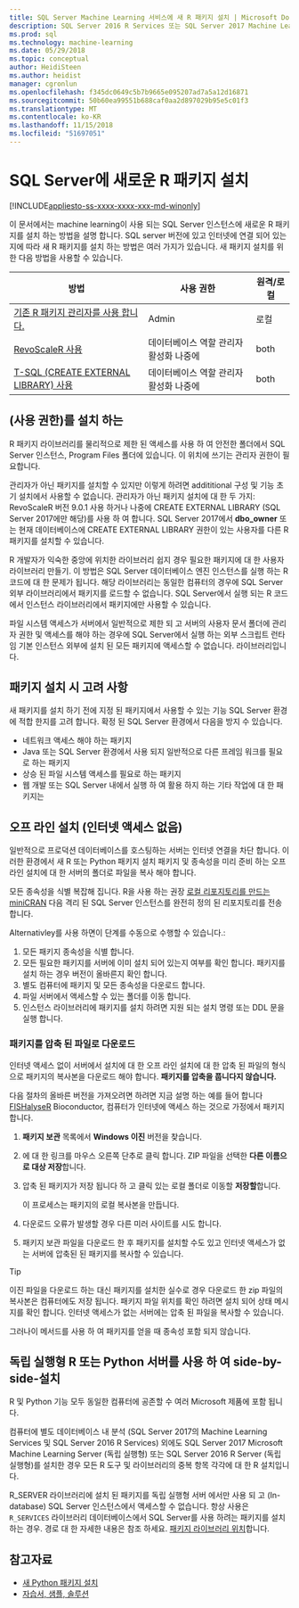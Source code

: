```yaml
---
title: SQL Server Machine Learning 서비스에 새 R 패키지 설치 | Microsoft Docs
description: SQL Server 2016 R Services 또는 SQL Server 2017 Machine Learning Services (In-database)를 새 R 패키지를 추가 합니다.
ms.prod: sql
ms.technology: machine-learning
ms.date: 05/29/2018
ms.topic: conceptual
author: HeidiSteen
ms.author: heidist
manager: cgronlun
ms.openlocfilehash: f345dc0649c5b7b9665e095207ad7a5a12d16871
ms.sourcegitcommit: 50b60ea99551b688caf0aa2d897029b95e5c01f3
ms.translationtype: MT
ms.contentlocale: ko-KR
ms.lasthandoff: 11/15/2018
ms.locfileid: "51697051"
---
```

# <a name="install-new-r-packages-on-sql-server"></a>SQL Server에 새로운 R 패키지 설치
[!INCLUDE[appliesto-ss-xxxx-xxxx-xxx-md-winonly](../../includes/appliesto-ss-xxxx-xxxx-xxx-md-winonly.md)]

이 문서에서는 machine learning이 사용 되는 SQL Server 인스턴스에 새로운 R 패키지를 설치 하는 방법을 설명 합니다. SQL server 버전에 있고 인터넷에 연결 되어 있는지에 따라 새 R 패키지를 설치 하는 방법은 여러 가지가 있습니다. 새 패키지 설치를 위한 다음 방법을 사용할 수 있습니다.

| 방법                           | 사용 권한               | 원격/로컬 |
|------------------------------------|---------------------------|--------------|
| [기존 R 패키지 관리자를 사용 합니다.](use-r-package-managers-on-sql-server.md)  | Admin | 로컬 |
| [RevoScaleR 사용](use-revoscaler-to-manage-r-packages.md) |  데이터베이스 역할 관리자 활성화 나중에 | both|
| [T-SQL (CREATE EXTERNAL LIBRARY) 사용](install-r-packages-tsql.md) | 데이터베이스 역할 관리자 활성화 나중에 | both 

## <a name="who-installs-permissions"></a>(사용 권한)를 설치 하는

R 패키지 라이브러리를 물리적으로 제한 된 액세스를 사용 하 여 안전한 폴더에서 SQL Server 인스턴스, Program Files 폴더에 있습니다. 이 위치에 쓰기는 관리자 권한이 필요합니다.

관리자가 아닌 패키지를 설치할 수 있지만 이렇게 하려면 addititional 구성 및 기능 초기 설치에서 사용할 수 없습니다. 관리자가 아닌 패키지 설치에 대 한 두 가지: RevoScaleR 버전 9.0.1 사용 하거나 나중에 CREATE EXTERNAL LIBRARY (SQL Server 2017에만 해당)를 사용 하 여 합니다. SQL Server 2017에서 **dbo_owner** 또는 현재 데이터베이스에 CREATE EXTERNAL LIBRARY 권한이 있는 사용자를 다른 R 패키지를 설치할 수 있습니다.

R 개발자가 익숙한 중앙에 위치한 라이브러리 쉽지 경우 필요한 패키지에 대 한 사용자 라이브러리 만들기. 이 방법은 SQL Server 데이터베이스 엔진 인스턴스를 실행 하는 R 코드에 대 한 문제가 됩니다. 해당 라이브러리는 동일한 컴퓨터의 경우에 SQL Server 외부 라이브러리에서 패키지를 로드할 수 없습니다. SQL Server에서 실행 되는 R 코드에서 인스턴스 라이브러리에서 패키지에만 사용할 수 있습니다.

파일 시스템 액세스가 서버에서 일반적으로 제한 되 고 서버의 사용자 문서 폴더에 관리자 권한 및 액세스를 해야 하는 경우에 SQL Server에서 실행 하는 외부 스크립트 런타임 기본 인스턴스 외부에 설치 된 모든 패키지에 액세스할 수 없습니다. 라이브러리입니다. 

## <a name="considerations-for-package-installation"></a>패키지 설치 시 고려 사항

새 패키지를 설치 하기 전에 지정 된 패키지에서 사용할 수 있는 기능 SQL Server 환경에 적합 한지를 고려 합니다. 확정 된 SQL Server 환경에서 다음을 방지 수 있습니다.

+ 네트워크 액세스 해야 하는 패키지
+ Java 또는 SQL Server 환경에서 사용 되지 일반적으로 다른 프레임 워크를 필요로 하는 패키지
+ 상승 된 파일 시스템 액세스를 필요로 하는 패키지
+ 웹 개발 또는 SQL Server 내에서 실행 하 여 활용 하지 하는 기타 작업에 대 한 패키지는

## <a name="offline-installation-no-internet-access"></a>오프 라인 설치 (인터넷 액세스 없음)

일반적으로 프로덕션 데이터베이스를 호스팅하는 서버는 인터넷 연결을 차단 합니다. 이러한 환경에서 새 R 또는 Python 패키지 설치 패키지 및 종속성을 미리 준비 하는 오프 라인 설치에 대 한 서버의 폴더로 파일을 복사 해야 합니다.

모든 종속성을 식별 복잡해 집니다. R을 사용 하는 권장 [로컬 리포지토리를 만드는 miniCRAN](create-a-local-package-repository-using-minicran.md) 다음 격리 된 SQL Server 인스턴스를 완전히 정의 된 리포지토리를 전송 합니다.

Alternativley를 사용 하면이 단계를 수동으로 수행할 수 있습니다.:

1. 모든 패키지 종속성을 식별 합니다. 
2. 모든 필요한 패키지를 서버에 이미 설치 되어 있는지 여부를 확인 합니다. 패키지를 설치 하는 경우 버전이 올바른지 확인 합니다.
3. 별도 컴퓨터에 패키지 및 모든 종속성을 다운로드 합니다.
4. 파일 서버에서 액세스할 수 있는 폴더를 이동 합니다.
5. 인스턴스 라이브러리에 패키지를 설치 하려면 지원 되는 설치 명령 또는 DDL 문을 실행 합니다.

### <a name="download-the-package-as-a-zipped-file"></a>패키지를 압축 된 파일로 다운로드

인터넷 액세스 없이 서버에서 설치에 대 한 오프 라인 설치에 대 한 압축 된 파일의 형식으로 패키지의 복사본을 다운로드 해야 합니다. **패키지를 압축을 풉니다지 않습니다.**

다음 절차의 올바른 버전을 가져오려면 하려면 지금 설명 하는 예를 들어 합니다 [FISHalyseR](https://bioconductor.org/packages/release/bioc/html/FISHalyseR.html) Bioconductor, 컴퓨터가 인터넷에 액세스 하는 것으로 가정에서 패키지 합니다.

1.  **패키지 보관** 목록에서 **Windows 이진** 버전을 찾습니다.

2.  에 대 한 링크를 마우스 오른쪽 단추로 클릭 합니다. ZIP 파일을 선택한 **다른 이름으로 대상 저장**합니다.

3.  압축 된 패키지가 저장 됩니다 하 고 클릭 있는 로컬 폴더로 이동할 **저장할**합니다.

    이 프로세스는 패키지의 로컬 복사본을 만듭니다. 

4. 다운로드 오류가 발생할 경우 다른 미러 사이트를 시도 합니다.

5. 패키지 보관 파일을 다운로드 한 후 패키지를 설치할 수도 있고 인터넷 액세스가 없는 서버에 압축된 된 패키지를 복사할 수 있습니다.

> [!TIP]
> 이진 파일을 다운로드 하는 대신 패키지를 설치한 실수로 경우 다운로드 한 zip 파일의 복사본은 컴퓨터에도 저장 됩니다. 패키지 파일 위치를 확인 하려면 설치 되어 상태 메시지를 확인 합니다. 인터넷 액세스가 없는 서버에는 압축 된 파일을 복사할 수 있습니다.
> 
> 그러나이 메서드를 사용 하 여 패키지를 얻을 때 종속성 포함 되지 않습니다. 


## <a name="side-by-side-installation-with-standalone-r-or-python-servers"></a>독립 실행형 R 또는 Python 서버를 사용 하 여 side-by-side-설치

R 및 Python 기능 모두 동일한 컴퓨터에 공존할 수 여러 Microsoft 제품에 포함 됩니다.

컴퓨터에 별도 데이터베이스 내 분석 (SQL Server 2017의 Machine Learning Services 및 SQL Server 2016 R Services) 외에도 SQL Server 2017 Microsoft Machine Learning Server (독립 실행형) 또는 SQL Server 2016 R Server (독립 실행형)를 설치한 경우 모든 R 도구 및 라이브러리의 중복 항목 각각에 대 한 R 설치입니다.

R_SERVER 라이브러리에 설치 된 패키지를 독립 실행형 서버 에서만 사용 되 고 (In-database) SQL Server 인스턴스에서 액세스할 수 없습니다. 항상 사용은 `R_SERVICES` 라이브러리 데이터베이스에서 SQL Server를 사용 하려는 패키지를 설치 하는 경우. 경로 대 한 자세한 내용은 참조 하세요. [패키지 라이브러리 위치](installing-and-managing-r-packages.md#package-library-location)합니다.


## <a name="see-also"></a>참고자료

+ [새 Python 패키지 설치](../python/install-additional-python-packages-on-sql-server.md)
+ [자습서, 샘플, 솔루션](../tutorials/machine-learning-services-tutorials.md)